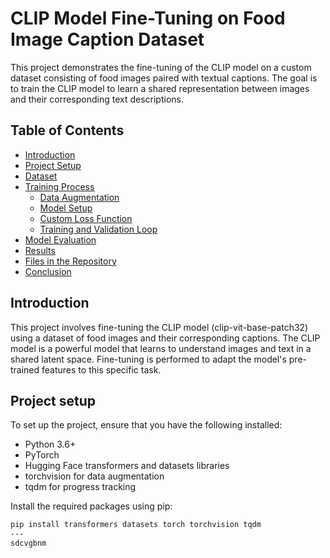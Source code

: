 # CLIP Model Fine-Tuning on Food Image Caption Dataset

This project demonstrates the fine-tuning of the CLIP model on a custom dataset consisting of food images paired with textual captions. The goal is to train the CLIP model to learn a shared representation between images and their corresponding text descriptions.

## Table of Contents
- [Introduction](#introduction)
- [Project Setup](#project-setup)
- [Dataset](#dataset)
- [Training Process](#training-process)
  - [Data Augmentation](#data-augmentation)
  - [Model Setup](#model-setup)
  - [Custom Loss Function](#custom-loss-function)
  - [Training and Validation Loop](#training-and-validation-loop)
- [Model Evaluation](#model-evaluation)
- [Results](#results)
- [Files in the Repository](#files-in-the-repository)
- [Conclusion](#conclusion)

## Introduction
This project involves fine-tuning the CLIP model (clip-vit-base-patch32) using a dataset of food images and their corresponding captions. The CLIP model is a powerful model that learns to understand images and text in a shared latent space. Fine-tuning is performed to adapt the model's pre-trained features to this specific task.

## Project setup
To set up the project, ensure that you have the following installed:
- Python 3.6+
- PyTorch
- Hugging Face transformers and datasets libraries
- torchvision for data augmentation
- tqdm for progress tracking

Install the required packages using pip:

```bash
pip install transformers datasets torch torchvision tqdm
---
sdcvgbnm


